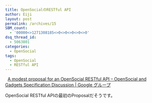 ```yaml
---
title: OpenSocialのRESTful API
author: Eiji
layout: post
permalink: /archives/15
SBM_count:
  - '00000<>1271308185<>0<>0<>0<>0<>0'
dsq_thread_id:
  - 5063801
categories:
  - OpenSocial
tags:
  - OpenSocial
  - RESTful API
---
```

<div class="wp_plus_one_button" style="margin: 0 8px 8px 0; float:left; ">
  <g:plusone href="http://devlog.agektmr.com/archives/15" callback="wp_plus_one_handler"></g:plusone>
</div>

<a href="http://groups.google.com/group/opensocial-and-gadgets-spec/browse_thread/thread/f5a0cf3707709ffa" target="_blank">A modest proposal for an OpenSocial RESTful API &#8211; OpenSocial and Gadgets Specification Discussion | Google グループ</a>

<a href="http://groups.google.com/group/opensocial-and-gadgets-spec/browse_thread/thread/f5a0cf3707709ffa" target="_blank"></a>OpenSocial RESTful APIの最初のProposalだそうです。